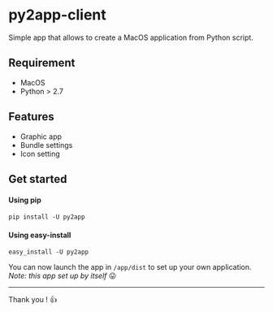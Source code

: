 # py2app-client

Simple app that allows to create a MacOS application from Python script.

## Requirement

* MacOS
* Python > 2.7

## Features

* Graphic app
* Bundle settings
* Icon setting

## Get started

#### Using pip
```
pip install -U py2app
```
#### Using easy-install
```
easy_install -U py2app
```

You can now launch the app in `/app/dist` to set up your own application.
_Note: this app set up by itself_ :stuck_out_tongue:

***

Thank you ! :thumbsup:

